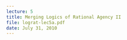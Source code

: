 ```yaml
---
lecture: 5
title: Merging Logics of Rational Agency II
file: lograt-lec5a.pdf
date: July 31, 2010
---
```



